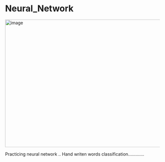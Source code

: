 # Neural_Network
<img width="650" height="416" alt="image" src="https://github.com/user-attachments/assets/a7ed3d43-a5ec-4049-bb7a-b274355d53b6" />

Practicing neural network .. Hand writen words classification.............
